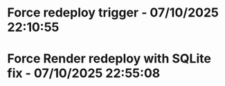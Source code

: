 # Force redeploy trigger - 07/10/2025 22:10:55
# Force Render redeploy with SQLite fix - 07/10/2025 22:55:08
